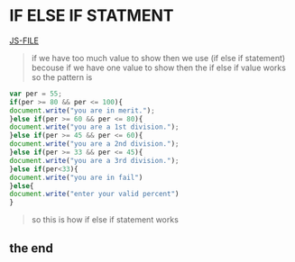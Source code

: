 # IF ELSE IF STATMENT
[JS-FILE](../js/15-if-else-if-statement.js)
>if we have too much value to show then we use (if else if statement) becouse if we have one value to show then the if else if value works so the pattern is
```javascript
var per = 55;
if(per >= 80 && per <= 100){
document.write("you are in merit.");
}else if(per >= 60 && per <= 80){
document.write("you are a 1st division.");
}else if(per >= 45 && per <= 60){
document.write("you are a 2nd division.");
}else if(per >= 33 && per <= 45){
document.write("you are a 3rd division.");
}else if(per<33){
document.write("you are in fail")
}else{
document.write("enter your valid percent")
}
```
>so this is how if else if statement works

## the end